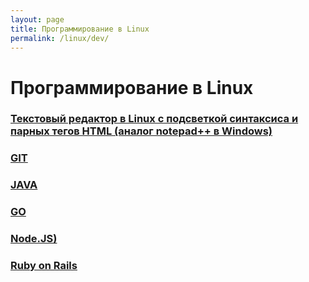 ```yaml
---
layout: page
title: Программирование в Linux
permalink: /linux/dev/
---
```


# Программирование в Linux

### [Текстовый редактор в Linux с подсветкой синтаксиса и парных тегов HTML (аналог notepad++ в Windows)](/linux/code/editors/)

### [GIT](/linux/dev/git/)

### [JAVA](//javadev.org/devtools/jdk/install/)

### [GO](/linux/dev/go/)

### [Node.JS)](/linux/dev/nodejs/)

### [Ruby on Rails](/linux/dev/ruby-on-rails/)
